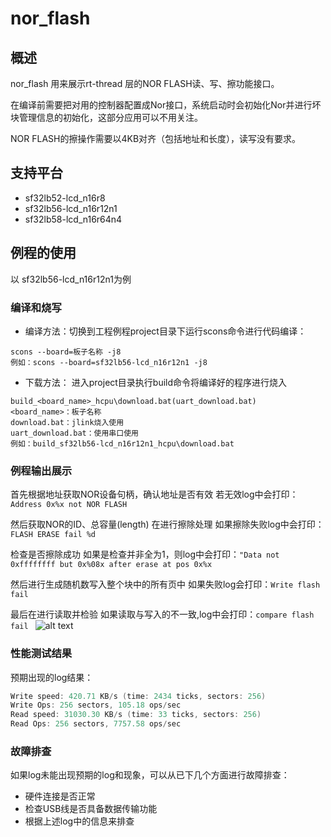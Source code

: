 # nor_flash
## 概述
nor_flash 用来展示rt-thread 层的NOR FLASH读、写、擦功能接口。

在编译前需要把对用的控制器配置成Nor接口，系统启动时会初始化Nor并进行坏块管理信息的初始化，这部分应用可以不用关注。

NOR FLASH的擦操作需要以4KB对齐（包括地址和长度），读写没有要求。

## 支持平台
* sf32lb52-lcd_n16r8
* sf32lb56-lcd_n16r12n1
* sf32lb58-lcd_n16r64n4

## 例程的使用
以 sf32lb56-lcd_n16r12n1为例
### 编译和烧写
* 编译方法：切换到工程例程project目录下运行scons命令进行代码编译：
```
scons --board=板子名称 -j8
例如：scons --board=sf32lb56-lcd_n16r12n1 -j8
```

* 下载方法： 进入project目录执行build命令将编译好的程序进行烧入
```
build_<board_name>_hcpu\download.bat(uart_download.bat)
<board_name>：板子名称
download.bat：jlink烧入使用
uart_download.bat：使用串口使用
例如：build_sf32lb56-lcd_n16r12n1_hcpu\download.bat
```
### 例程输出展示
首先根据地址获取NOR设备句柄，确认地址是否有效
若无效log中会打印：```Address 0x%x not NOR FLASH```

然后获取NOR的ID、总容量(length)
在进行擦除处理
如果擦除失败log中会打印：```FLASH ERASE fail %d ```

检查是否擦除成功
如果是检查并非全为1，则log中会打印：```"Data not 0xffffffff but 0x%08x after erase at pos 0x%x ```

然后进行生成随机数写入整个块中的所有页中
如果失败log会打印：```Write flash fail ```

最后在进行读取并检验
如果读取与写入的不一致,log中会打印：```compare flash fail ```
![alt text](assets/nor1.png)


### 性能测试结果
预期出现的log结果：
```c
Write speed: 420.71 KB/s (time: 2434 ticks, sectors: 256)
Write Ops: 256 sectors, 105.18 ops/sec
Read speed: 31030.30 KB/s (time: 33 ticks, sectors: 256)
Read Ops: 256 sectors, 7757.58 ops/sec
```


### 故障排查
如果log未能出现预期的log和现象，可以从已下几个方面进行故障排查：
* 硬件连接是否正常
* 检查USB线是否具备数据传输功能
* 根据上述log中的信息来排查